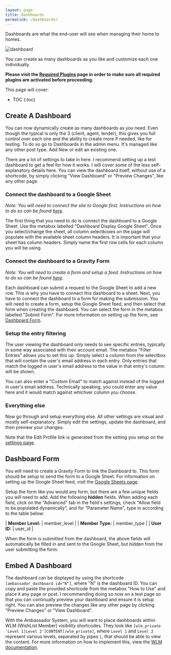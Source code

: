 ```yaml
---
layout: page
title: Dashboards
permalink: /dashboards/
---
```


Dashboards are what the end-user will see when managing their home to homes.

![dashboard](/ambassador-docs/images/dashboard-example.png "Example Dashboard")

You can create as many dashboards as you like and customize each one individually.

**Please visit the [Required Plugins](/required-plugins/) page in order to make sure all required plugins are activated before proceeding.**

This page will cover:

* TOC
{:toc}

## Create A Dashboard

You can now dynamically create as many dashboards as you need. Even though the typical is only the 3 (client, agent, lender), this gives you full control over each one and the ability to create more if needed, like for testing. To do so go to Dashboards in the admin menu. It's managed like any other post type. Add New or edit an existing one.

There are a lot of settings to take in here. I recommend setting up a test dashboard to get a feel for how it works. I will cover some of the less self-explanatory details here. You can view the dashboard itself, without use of a shortcode, by simply clicking "View Dashboard" or "Preview Changes", like any other page.

### Connect the dashboard to a Google Sheet

*Note: You will need to connect the site to Google first. Instructions on how to do so can be found [here](/ambassador-docs/google-sheets#integrating-website).*

The first thing that you need to do is connect the dashboard to a Google Sheet. Use the metabox labelled "Dashboard Display Google Sheet". Once you select/change the sheet, all column selectboxes on the page will populate with the available sheet column headers. It is important that your sheet has column headers. Simply name the first row cells for each column you will be using.

### Connect the dashboard to a Gravity Form

*Note: You will need to create a form and setup a feed. Instructions on how to do so can be found [here](/ambassador-docs/google-sheets#feeds).*

Each dashboard can submit a request to the Google Sheet to add a new row. This is why you have to connect this dashboard to a sheet. Next, you have to connect the dashboard to a form for making the submission. You will need to create a form, setup the Google Sheet feed, and then select that form when creating the dashboard. You can select the form in the metabox labelled "Submit Form". For more information on setting up the form, see <a href="#dashboard-form">Dashboard Form</a>.

### Setup the entry filtering

The user viewing the dashboard only needs to see specific entries, typically in some way associated with their account email. The metabox "Filter Entries" allows you to set this up. Simply select a column from the selectbox that will contain the user's email address in each entry. Only entries that match the logged in user's email address to the value in that entry's column will be shown.

You can also enter a "Custom Email" to match against instead of the logged in user's email address. Technically speaking, you could enter any value here and it would match against whichver column you choose.

### Everything else

Now go through and setup everything else. All other settings are visual and mostly self-explanatory. Simply edit the settings, update the dashboard, and then preview your changes.

Note that the Edit Profile link is generated from the setting you setup on the [settings page](/ambassador-docs/settings/#edit-profile-page).

## Dashboard Form

You will need to create a Gravity Form to link the Dashboard to. This form should be setup to send the form to a Google Sheet. For information on setting up the Google Sheet feed, visit the <a href="/ambassador-docs/google-sheets/#setting-up-feeds">Google Sheets page</a>.

Setup the form like you would any form, but there are a few unique fields you will need to add. Add the following **hidden** fields. When adding each field, click on the "Advanced" tab in the field's settings, check "Allow field to be populated dynamically", and for "Parameter Name", type in according to the table below:

| **Member Level:** | member_level |
| **Member Type:**  | member_type  |
| **User ID:**      | user_id      |

When the form is submitted from the dashboard, the above fields will automatically be filled in and sent to the Google Sheet, but hidden from the user submitting the form.

## Embed A Dashboard

The dashboard can be displayed by using the shortcode `[ambassador_dashboard id="N"]`, where "N" is the dashboard ID. You can copy and paste the provided shortcode from the metabox "How to Use" and place it any page or post. I recommending doing so now on a test page so that you can continually preview your dashboard and ensure it is setup right. You can also preview the changes like any other page by clicking "Preview Changes" or "View Dashboard".

With the Ambassador System, you will want to place dashboards within WLM (WishList Member) visibility shortcodes. They look like `[wlm_private 'Level 1|Level 2']CONTENT[/wlm_private]`, where `Level 1` and `Level 2` represent various levels, separated by pipes `|`, that should be able to view the content. For more information on how to implement this, view the [WLM documentation](http://member.wishlistproducts.com/11-private-tag-protection/).